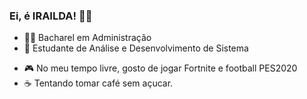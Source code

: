 ### Ei, é IRAILDA! 👩‍💻

<!--
**iraildafernandes/iraildafernandes** is a ✨ _special_ ✨ repository because its `README.md` (this file) appears on your GitHub profile.

Here are some ideas to get you started:
-->


- :woman_student: Bacharel em Administração
- 🌱 Estudante de Análise e Desenvolvimento de Sistema
<!-- - :eyes:	Front-end | HTML, CSS, JavaScript, Bootstrap | UI Design com Adobe XD -->
- :video_game: No meu tempo livre, gosto de jogar Fortnite e football PES2020
- :coffee: Tentando tomar café sem açucar.
